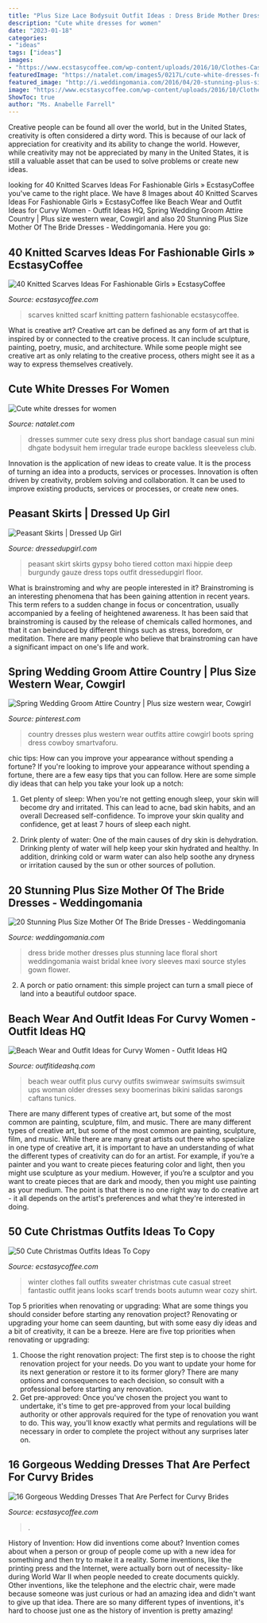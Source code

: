 ```yaml
---
title: "Plus Size Lace Bodysuit Outfit Ideas : Dress Bride Mother Dresses Plus Stunning Lace Floral Short Weddingomania Waist Bridal Knee Ivory Sleeves Maxi Source Styles Gown Flower"
description: "Cute white dresses for women"
date: "2023-01-18"
categories:
- "ideas"
tags: ["ideas"]
images:
- "https://www.ecstasycoffee.com/wp-content/uploads/2016/10/Clothes-Casual-Outift1.jpg"
featuredImage: "https://natalet.com/images5/0217L/cute-white-dresses-for-women/cute-white-dresses-for-women-30_4.jpg"
featured_image: "http://i.weddingomania.com/2016/04/20-stunning-plus-size-mother-of-the-bride-dresses-10.jpg"
image: "https://www.ecstasycoffee.com/wp-content/uploads/2016/10/Clothes-Casual-Outift1.jpg"
ShowToc: true
author: "Ms. Anabelle Farrell"
---
```



Creative people can be found all over the world, but in the United States, creativity is often considered a dirty word. This is because of our lack of appreciation for creativity and its ability to change the world. However, while creativity may not be appreciated by many in the United States, it is still a valuable asset that can be used to solve problems or create new ideas.

	

		
looking for 40 Knitted Scarves Ideas For Fashionable Girls » EcstasyCoffee you've came to the right place. We have 8 Images about 40 Knitted Scarves Ideas For Fashionable Girls » EcstasyCoffee like Beach Wear and Outfit Ideas for Curvy Women - Outfit Ideas HQ, Spring Wedding Groom Attire Country | Plus size western wear, Cowgirl and also 20 Stunning Plus Size Mother Of The Bride Dresses - Weddingomania. Here you go:
		
    
## 40 Knitted Scarves Ideas For Fashionable Girls » EcstasyCoffee

<img loading=lazy src="https://i0.wp.com/www.ecstasycoffee.com/wp-content/uploads/2016/12/Scarf-Knitting-Pattern.jpg?resize=564%2C980" onerror="this.onerror=null;this.src='https://tse4.mm.bing.net/th?id=OIP.dIHuZTE1fk8-SDIJyAh-xAHaM3&amp;pid=15.1';" alt="40 Knitted Scarves Ideas For Fashionable Girls » EcstasyCoffee">

_Source: ecstasycoffee.com_

>scarves knitted scarf knitting pattern fashionable ecstasycoffee. 

	

What is creative art?
Creative art can be defined as any form of art that is inspired by or connected to the creative process. It can include sculpture, painting, poetry, music, and architecture. While some people might see creative art as only relating to the creative process, others might see it as a way to express themselves creatively.

    
## Cute White Dresses For Women

<img loading=lazy src="https://natalet.com/images5/0217L/cute-white-dresses-for-women/cute-white-dresses-for-women-30_4.jpg" onerror="this.onerror=null;this.src='https://tse2.mm.bing.net/th?id=OIP.0h2pj0FTat_IZkwbtaYZtAAAAA&amp;pid=15.1';" alt="Cute white dresses for women">

_Source: natalet.com_

>dresses summer cute sexy dress plus short bandage casual sun mini dhgate bodysuit hem irregular trade europe backless sleeveless club. 

	

Innovation is the application of new ideas to create value. It is the process of turning an idea into a products, services or processes. Innovation is often driven by creativity, problem solving and collaboration. It can be used to improve existing products, services or processes, or create new ones.

    
## Peasant Skirts | Dressed Up Girl

<img loading=lazy src="http://www.dressedupgirl.com/wp-content/uploads/2016/01/Long-Peasant-Skirt.jpg" onerror="this.onerror=null;this.src='https://tse1.mm.bing.net/th?id=OIP.nzalr-xXLqV86HJ5jy2cLAHaKP&amp;pid=15.1';" alt="Peasant Skirts | Dressed Up Girl">

_Source: dressedupgirl.com_

>peasant skirt skirts gypsy boho tiered cotton maxi hippie deep burgundy gauze dress tops outfit dressedupgirl floor. 

	

What is brainstroming and why are people interested in it?
Brainstroming is an interesting phenomena that has been gaining attention in recent years. This term refers to a sudden change in focus or concentration, usually accompanied by a feeling of heightened awareness. It has been said that brainstroming is caused by the release of chemicals called hormones, and that it can beinduced by different things such as stress, boredom, or meditation. There are many people who believe that brainstroming can have a significant impact on one's life and work.

    
## Spring Wedding Groom Attire Country | Plus Size Western Wear, Cowgirl

<img loading=lazy src="https://i.pinimg.com/736x/b6/9a/0d/b69a0d5dc95fc11c707980f0138357ac.jpg" onerror="this.onerror=null;this.src='https://tse3.mm.bing.net/th?id=OIP.tqYIDyN9TMQcOUZJqhSGEQHaMS&amp;pid=15.1';" alt="Spring Wedding Groom Attire Country | Plus size western wear, Cowgirl">

_Source: pinterest.com_

>country dresses plus western wear outfits attire cowgirl boots spring dress cowboy smartvaforu. 

	

chic tips: How can you improve your appearance without spending a fortune?
If you're looking to improve your appearance without spending a fortune, there are a few easy tips that you can follow. Here are some simple diy ideas that can help you take your look up a notch:
1. Get plenty of sleep: When you're not getting enough sleep, your skin will become dry and irritated. This can lead to acne, bad skin habits, and an overall Decreased self-confidence. To improve your skin quality and confidence, get at least 7 hours of sleep each night.

2. Drink plenty of water: One of the main causes of dry skin is dehydration. Drinking plenty of water will help keep your skin hydrated and healthy. In addition, drinking cold or warm water can also help soothe any dryness or irritation caused by the sun or other sources of pollution.


    
## 20 Stunning Plus Size Mother Of The Bride Dresses - Weddingomania

<img loading=lazy src="http://i.weddingomania.com/2016/04/20-stunning-plus-size-mother-of-the-bride-dresses-10.jpg" onerror="this.onerror=null;this.src='https://tse4.mm.bing.net/th?id=OIP.kC3xVrn-y_ZvgMt4flqLIQHaLH&amp;pid=15.1';" alt="20 Stunning Plus Size Mother Of The Bride Dresses - Weddingomania">

_Source: weddingomania.com_

>dress bride mother dresses plus stunning lace floral short weddingomania waist bridal knee ivory sleeves maxi source styles gown flower. 

	

2. A porch or patio ornament: this simple project can turn a small piece of land into a beautiful outdoor space. 

    
## Beach Wear And Outfit Ideas For Curvy Women - Outfit Ideas HQ

<img loading=lazy src="http://outfitideashq.com/wp-content/uploads/2015/05/plus-size-beach-wear-outfit-ideas-8-542x1024.jpg" onerror="this.onerror=null;this.src='https://tse3.mm.bing.net/th?id=OIP.LyMy7Rg7clKfNMFvdI5B6AHaN_&amp;pid=15.1';" alt="Beach Wear and Outfit Ideas for Curvy Women - Outfit Ideas HQ">

_Source: outfitideashq.com_

>beach wear outfit plus curvy outfits swimwear swimsuits swimsuit ups woman older dresses sexy boomerinas bikini salidas sarongs caftans tunics. 

	

There are many different types of creative art, but some of the most common are painting, sculpture, film, and music.
There are many different types of creative art, but some of the most common are painting, sculpture, film, and music. While there are many great artists out there who specialize in one type of creative art, it is important to have an understanding of what the different types of creativity can do for an artist. For example, if you’re a painter and you want to create pieces featuring color and light, then you might use sculpture as your medium. However, if you’re a sculptor and you want to create pieces that are dark and moody, then you might use painting as your medium. The point is that there is no one right way to do creative art - it all depends on the artist's preferences and what they're interested in doing.

    
## 50 Cute Christmas Outfits Ideas To Copy

<img loading=lazy src="https://www.ecstasycoffee.com/wp-content/uploads/2016/10/Clothes-Casual-Outift1.jpg" onerror="this.onerror=null;this.src='https://tse2.mm.bing.net/th?id=OIP.Kq81ihrMz367f3_KcvqErAHaNX&amp;pid=15.1';" alt="50 Cute Christmas Outfits Ideas To Copy">

_Source: ecstasycoffee.com_

>winter clothes fall outfits sweater christmas cute casual street fantastic outfit jeans looks scarf trends boots autumn wear cozy shirt. 

	

Top 5 priorities when renovating or upgrading: What are some things you should consider before starting any renovation project?
Renovating or upgrading your home can seem daunting, but with some easy diy ideas and a bit of creativity, it can be a breeze. Here are five top priorities when renovating or upgrading: 
1. Choose the right renovation project: The first step is to choose the right renovation project for your needs. Do you want to update your home for its next generation or restore it to its former glory? There are many options and consequences to each decision, so consult with a professional before starting any renovation. 
2. Get pre-approved: Once you've chosen the project you want to undertake, it's time to get pre-approved from your local building authority or other approvals required for the type of renovation you want to do. This way, you'll know exactly what permits and regulations will be necessary in order to complete the project without any surprises later on.

    
## 16 Gorgeous Wedding Dresses That Are Perfect For Curvy Brides

<img loading=lazy src="https://i2.wp.com/www.ecstasycoffee.com/wp-content/uploads/2016/10/Wedding-Dresses-with-Empire-Waist.jpg?resize=600%2C850&amp;ssl=1" onerror="this.onerror=null;this.src='https://tse2.mm.bing.net/th?id=OIP.XjslqIONVIuXTjMgu5t4pAHaKf&amp;pid=15.1';" alt="16 Gorgeous Wedding Dresses That Are Perfect for Curvy Brides">

_Source: ecstasycoffee.com_

>. 

	

History of Invention: How did inventions come about?
Invention comes about when a person or group of people come up with a new idea for something and then try to make it a reality. Some inventions, like the printing press and the Internet, were actually born out of necessity- like during World War II when people needed to create documents quickly. Other inventions, like the telephone and the electric chair, were made because someone was just curious or had an amazing idea and didn't want to give up that idea. There are so many different types of inventions, it's hard to choose just one as the history of invention is pretty amazing!

